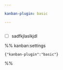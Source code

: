 ```yaml
---

kanban-plugin: basic

---
```


## 



## 



## 

- [ ] sadfkjlaslkjdl




%% kanban:settings
```
{"kanban-plugin":"basic"}
```
%%